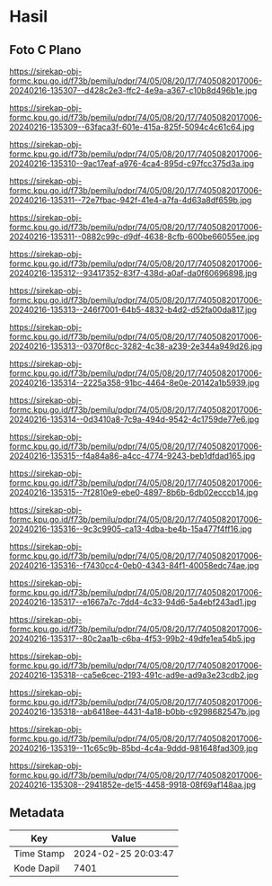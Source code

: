 # Hasil

## Foto C Plano

https://sirekap-obj-formc.kpu.go.id/f73b/pemilu/pdpr/74/05/08/20/17/7405082017006-20240216-135307--d428c2e3-ffc2-4e9a-a367-c10b8d496b1e.jpg

https://sirekap-obj-formc.kpu.go.id/f73b/pemilu/pdpr/74/05/08/20/17/7405082017006-20240216-135309--63faca3f-601e-415a-825f-5094c4c61c64.jpg

https://sirekap-obj-formc.kpu.go.id/f73b/pemilu/pdpr/74/05/08/20/17/7405082017006-20240216-135310--9ac17eaf-a976-4ca4-895d-c97fcc375d3a.jpg

https://sirekap-obj-formc.kpu.go.id/f73b/pemilu/pdpr/74/05/08/20/17/7405082017006-20240216-135311--72e7fbac-942f-41e4-a7fa-4d63a8df659b.jpg

https://sirekap-obj-formc.kpu.go.id/f73b/pemilu/pdpr/74/05/08/20/17/7405082017006-20240216-135311--0882c99c-d9df-4638-8cfb-600be66055ee.jpg

https://sirekap-obj-formc.kpu.go.id/f73b/pemilu/pdpr/74/05/08/20/17/7405082017006-20240216-135312--93417352-83f7-438d-a0af-da0f60696898.jpg

https://sirekap-obj-formc.kpu.go.id/f73b/pemilu/pdpr/74/05/08/20/17/7405082017006-20240216-135313--246f7001-64b5-4832-b4d2-d52fa00da817.jpg

https://sirekap-obj-formc.kpu.go.id/f73b/pemilu/pdpr/74/05/08/20/17/7405082017006-20240216-135313--0370f8cc-3282-4c38-a239-2e344a949d26.jpg

https://sirekap-obj-formc.kpu.go.id/f73b/pemilu/pdpr/74/05/08/20/17/7405082017006-20240216-135314--2225a358-91bc-4464-8e0e-20142a1b5939.jpg

https://sirekap-obj-formc.kpu.go.id/f73b/pemilu/pdpr/74/05/08/20/17/7405082017006-20240216-135314--0d3410a8-7c9a-494d-9542-4c1759de77e6.jpg

https://sirekap-obj-formc.kpu.go.id/f73b/pemilu/pdpr/74/05/08/20/17/7405082017006-20240216-135315--f4a84a86-a4cc-4774-9243-beb1dfdad165.jpg

https://sirekap-obj-formc.kpu.go.id/f73b/pemilu/pdpr/74/05/08/20/17/7405082017006-20240216-135315--7f2810e9-ebe0-4897-8b6b-6db02ecccb14.jpg

https://sirekap-obj-formc.kpu.go.id/f73b/pemilu/pdpr/74/05/08/20/17/7405082017006-20240216-135316--9c3c9905-ca13-4dba-be4b-15a477f4ff16.jpg

https://sirekap-obj-formc.kpu.go.id/f73b/pemilu/pdpr/74/05/08/20/17/7405082017006-20240216-135316--f7430cc4-0eb0-4343-84f1-40058edc74ae.jpg

https://sirekap-obj-formc.kpu.go.id/f73b/pemilu/pdpr/74/05/08/20/17/7405082017006-20240216-135317--e1667a7c-7dd4-4c33-94d6-5a4ebf243ad1.jpg

https://sirekap-obj-formc.kpu.go.id/f73b/pemilu/pdpr/74/05/08/20/17/7405082017006-20240216-135317--80c2aa1b-c6ba-4f53-99b2-49dfe1ea54b5.jpg

https://sirekap-obj-formc.kpu.go.id/f73b/pemilu/pdpr/74/05/08/20/17/7405082017006-20240216-135318--ca5e6cec-2193-491c-ad9e-ad9a3e23cdb2.jpg

https://sirekap-obj-formc.kpu.go.id/f73b/pemilu/pdpr/74/05/08/20/17/7405082017006-20240216-135318--ab6418ee-4431-4a18-b0bb-c9298682547b.jpg

https://sirekap-obj-formc.kpu.go.id/f73b/pemilu/pdpr/74/05/08/20/17/7405082017006-20240216-135319--11c65c9b-85bd-4c4a-9ddd-981648fad309.jpg

https://sirekap-obj-formc.kpu.go.id/f73b/pemilu/pdpr/74/05/08/20/17/7405082017006-20240216-135308--2941852e-de15-4458-9918-08f69af148aa.jpg


## Metadata

| Key        | Value               |
| ---------- | ------------------- |
| Time Stamp | 2024-02-25 20:03:47 |
| Kode Dapil | 7401                |



